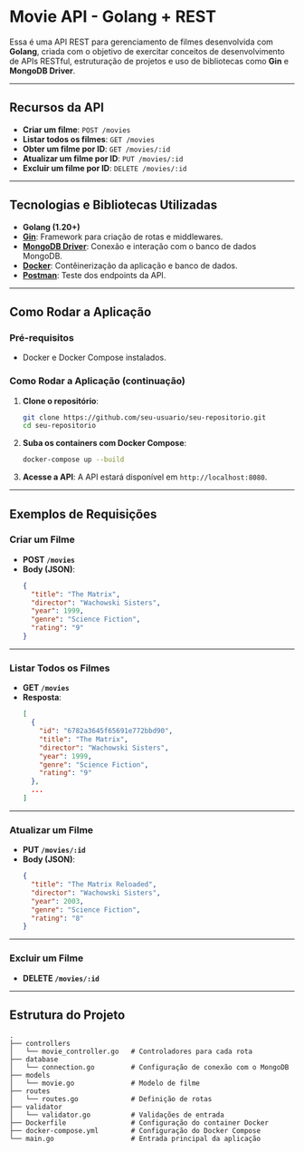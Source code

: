 # Movie API - Golang + REST

Essa é uma API REST para gerenciamento de filmes desenvolvida com **Golang**, criada com o objetivo de exercitar conceitos de desenvolvimento de APIs RESTful, estruturação de projetos e uso de bibliotecas como **Gin** e **MongoDB Driver**.

---

## **Recursos da API**

- **Criar um filme**: `POST /movies`
- **Listar todos os filmes**: `GET /movies`
- **Obter um filme por ID**: `GET /movies/:id`
- **Atualizar um filme por ID**: `PUT /movies/:id`
- **Excluir um filme por ID**: `DELETE /movies/:id`

---

## **Tecnologias e Bibliotecas Utilizadas**

- **Golang (1.20+)**
- **[Gin](https://github.com/gin-gonic/gin)**: Framework para criação de rotas e middlewares.
- **[MongoDB Driver](https://github.com/mongodb/mongo-go-driver)**: Conexão e interação com o banco de dados MongoDB.
- **[Docker](https://www.docker.com/)**: Contêinerização da aplicação e banco de dados.
- **[Postman](https://www.postman.com/)**: Teste dos endpoints da API.

---

## **Como Rodar a Aplicação**

### **Pré-requisitos**
- Docker e Docker Compose instalados.

### **Como Rodar a Aplicação (continuação)**

1. **Clone o repositório**:
   ```bash
   git clone https://github.com/seu-usuario/seu-repositorio.git
   cd seu-repositorio
   ```

2. **Suba os containers com Docker Compose**:
   ```bash
   docker-compose up --build
   ```

3. **Acesse a API**:
   A API estará disponível em `http://localhost:8080`.

---

## **Exemplos de Requisições**

### **Criar um Filme**
- **POST `/movies`**
- **Body (JSON)**:
  ```json
  {
    "title": "The Matrix",
    "director": "Wachowski Sisters",
    "year": 1999,
    "genre": "Science Fiction",
    "rating": "9"
  }
  ```

---

### **Listar Todos os Filmes**
- **GET `/movies`**
- **Resposta**:
  ```json
  [
    {
      "id": "6782a3645f65691e772bbd90",
      "title": "The Matrix",
      "director": "Wachowski Sisters",
      "year": 1999,
      "genre": "Science Fiction",
      "rating": "9"
    },
    ...
  ]
  ```

---

### **Atualizar um Filme**
- **PUT `/movies/:id`**
- **Body (JSON)**:
  ```json
  {
    "title": "The Matrix Reloaded",
    "director": "Wachowski Sisters",
    "year": 2003,
    "genre": "Science Fiction",
    "rating": "8"
  }
  ```

---

### **Excluir um Filme**
- **DELETE `/movies/:id`**

---

## **Estrutura do Projeto**

```plaintext
.
├── controllers
│   └── movie_controller.go   # Controladores para cada rota
├── database
│   └── connection.go         # Configuração de conexão com o MongoDB
├── models
│   └── movie.go              # Modelo de filme
├── routes
│   └── routes.go             # Definição de rotas
├── validator
│   └── validator.go          # Validações de entrada
├── Dockerfile                # Configuração do container Docker
├── docker-compose.yml        # Configuração do Docker Compose
└── main.go                   # Entrada principal da aplicação
```
